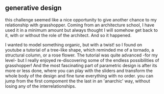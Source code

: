 ## generative design   

this challenge seemed like a nice opportunity to give another chance to my relationship with grasshopper. Coming from an architecture school, I have used it in a minimum amount but always thought I will somehow get back to it, with or without the role of the architect. And so it happened.  

I wanted to model something organic, but with a twist! so I found on youtube a tutorial of a tree-like shape, which reminded me of a tornado, a structural column, or a rose flower. The tutorial was quite advanced -for my level- but I really enjoyed re-discovering some of the endless possibilities of grasshopper! And the most fascinating part of parametric design is after its more or less done, where you can play with the sliders and transform the whole body of the design and fine tune everything with no order. you can jump from the first compoment the the last in an 'anarchic' way, without losing any of the interrelationships.  